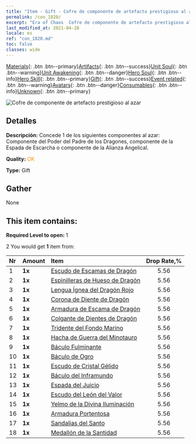 ```yaml
---
title: "Item - Gift - Cofre de componente de artefacto prestigioso al azar"
permalink: /con_1820/
excerpt: "Era of Chaos  Cofre de componente de artefacto prestigioso al azar"
last_modified_at: 2021-04-28
locale: es
ref: "con_1820.md"
toc: false
classes: wide
---
```

 [Materials](/ItemsES/){: .btn .btn--primary}[Artifacts](/ItemsES/Artifacts/){: .btn .btn--success}[Unit Soul](/ItemsES/UnitSoul/){: .btn .btn--warning}[Unit Awakening](/ItemsES/UnitAwakening/){: .btn .btn--danger}[Hero Soul](/ItemsES/HeroSoul/){: .btn .btn--info}[Hero Skill](/ItemsES/HeroSkill/){: .btn .btn--primary}[Gift](/ItemsES/Gift/){: .btn .btn--success}[Event related](/ItemsES/Events/){: .btn .btn--warning}[Avatars](/ItemsES/Avatars/){: .btn .btn--danger}[Consumables](/ItemsES/Consumables/){: .btn .btn--info}[Unknown](/ItemsES/Unknown/){: .btn .btn--primary}

 ![Cofre de componente de artefacto prestigioso al azar](/images/t/i_907046.png)

## Detalles
 **Descripción:** Concede 1 de los siguientes componentes al azar: Componente del Poder del Padre de los Dragones, componente de la Espada de Escarcha o componente de la Alianza Angelical.

 **Quality:** <span style="color: #FF8C00">OK</span>

 **Type:** Gift

## Gather

  None

## This item contains:

 **Required Level to open:** 1

 2 You would get **1** item  from:

  | Nr | Amount |     Item    | Drop Rate,% |
  |:---|:-------|:------------|:---------:|
  | 1 |  **1x** | [Escudo de Escamas de Dragón](/ItemsES/art_144/) | 5.56 | 
  | 2 |  **1x** | [Espinilleras de Hueso de Dragón](/ItemsES/art_145/) | 5.56 | 
  | 3 |  **1x** | [Lengua Ígnea del Dragón Rojo](/ItemsES/art_146/) | 5.56 | 
  | 4 |  **1x** | [Corona de Diente de Dragón](/ItemsES/art_147/) | 5.56 | 
  | 5 |  **1x** | [Armadura de Escama de Dragón](/ItemsES/art_148/) | 5.56 | 
  | 6 |  **1x** | [Colgante de Dientes de Dragón](/ItemsES/art_149/) | 5.56 | 
  | 7 |  **1x** | [Tridente del Fondo Marino](/ItemsES/art_160/) | 5.56 | 
  | 8 |  **1x** | [Hacha de Guerra del Minotauro](/ItemsES/art_161/) | 5.56 | 
  | 9 |  **1x** | [Báculo Fulminante](/ItemsES/art_162/) | 5.56 | 
  | 10 |  **1x** | [Báculo de Ogro](/ItemsES/art_163/) | 5.56 | 
  | 11 |  **1x** | [Escudo de Cristal Gélido](/ItemsES/art_164/) | 5.56 | 
  | 12 |  **1x** | [Báculo del Inframundo](/ItemsES/art_165/) | 5.56 | 
  | 13 |  **1x** | [Espada del Juicio](/ItemsES/art_150/) | 5.56 | 
  | 14 |  **1x** | [Escudo del León del Valor](/ItemsES/art_151/) | 5.56 | 
  | 15 |  **1x** | [Yelmo de la Divina Iluminación](/ItemsES/art_152/) | 5.56 | 
  | 16 |  **1x** | [Armadura Portentosa](/ItemsES/art_153/) | 5.56 | 
  | 17 |  **1x** | [Sandalias del Santo](/ItemsES/art_154/) | 5.56 | 
  | 18 |  **1x** | [Medallón de la Santidad](/ItemsES/art_155/) | 5.56 | 
